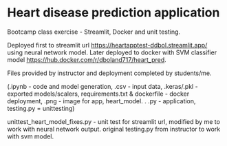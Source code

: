 # Heart disease prediction application

Bootcamp class exercise - Streamlit, Docker and unit testing. 

Deployed first to streamlit url https://heartapptest-ddbol.streamlit.app/ using neural network model. Later deployed to docker with SVM classifier model https://hub.docker.com/r/dboland717/heart_pred.

Files provided by instructor and deployment completed by students/me. 

(.ipynb - code and model generation, .csv - input data, .keras/.pkl - exported models/scalers, requirements.txt & dockerfile - docker deployment, .png - image for app, heart_model. . .py - application, testing.py = unittesting)

unittest_heart_model_fixes.py - unit test for streamlit url, modified by me to work with neural network output. original testing.py from instructor to work with svm model. 




